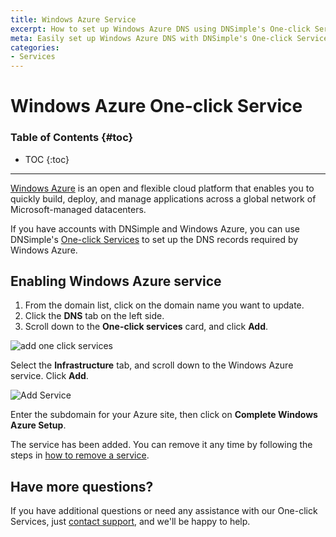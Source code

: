 ```yaml
---
title: Windows Azure Service
excerpt: How to set up Windows Azure DNS using DNSimple's One-click Service.
meta: Easily set up Windows Azure DNS with DNSimple's One-click Service. Follow our step-by-step guide to streamline your DNS management and enhance your cloud experience.
categories:
- Services
---
```


# Windows Azure One-click Service

### Table of Contents {#toc}

* TOC
{:toc}

---

[Windows Azure](https://www.windowsazure.com) is an open and flexible cloud platform that enables you to quickly build, deploy, and manage applications across a global network of Microsoft-managed datacenters.

If you have accounts with DNSimple and Windows Azure, you can use DNSimple's [One-click Services](/categories/services/) to set up the DNS records required by Windows Azure.

## Enabling Windows Azure service

1. From the domain list, click on the domain name you want to update.
1. Click the **DNS** tab on the left side.
1. Scroll down to the **One-click services** card, and click **Add**.

![add one click services](/files/one-click-services.png)

Select the **Infrastructure** tab, and scroll down to the Windows Azure service. Click **Add**.

![Add Service](/files/services-windows-azure.png)

Enter the subdomain for your Azure site, then click on **Complete Windows Azure Setup**.

The service has been added. You can remove it any time by following the steps in [how to remove a service](/articles/services/#removing-services).

## Have more questions?

If you have additional questions or need any assistance with our One-click Services, just [contact support](https://dnsimple.com/feedback), and we'll be happy to help.
